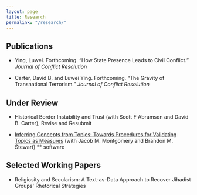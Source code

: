 ```yaml
---
layout: page
title: Research
permalink: "/research/"
---
```


## Publications
* Ying, Luwei. Forthcoming. <q>How State Presence Leads to Civil Conflict.</q> <i>Journal of Conflict Resolution</i>

* Carter, David B. and Luwei Ying. Forthcoming. <q>The Gravity of Transnational Terrorism.</q> <i>Journal of Conflict Resolution</i>

<!-- +## Invited to Revise and Resubmit or Under Review+ -->
## Under Review
* Historical Border Instability and Trust (with Scott F Abramson and David B. Carter), Revise and Resubmit

* <a href="/files/yms_validation.pdf">Inferring Concepts from Topics: Towards Procedures for Validating Topics as Measures</a> (with Jacob M. Montgomery and Brandon M. Stewart)
** software

## Selected Working Papers

* Religiosity and Secularism: A Text-as-Data Approach to Recover Jihadist Groups' Rhetorical Strategies